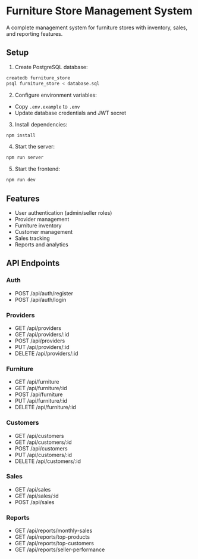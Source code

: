 # Furniture Store Management System

A complete management system for furniture stores with inventory, sales, and reporting features.

## Setup

1. Create PostgreSQL database:
```bash
createdb furniture_store
psql furniture_store < database.sql
```

2. Configure environment variables:
- Copy `.env.example` to `.env`
- Update database credentials and JWT secret

3. Install dependencies:
```bash
npm install
```

4. Start the server:
```bash
npm run server
```

5. Start the frontend:
```bash
npm run dev
```

## Features

- User authentication (admin/seller roles)
- Provider management
- Furniture inventory
- Customer management
- Sales tracking
- Reports and analytics

## API Endpoints

### Auth
- POST /api/auth/register
- POST /api/auth/login

### Providers
- GET /api/providers
- GET /api/providers/:id
- POST /api/providers
- PUT /api/providers/:id
- DELETE /api/providers/:id

### Furniture
- GET /api/furniture
- GET /api/furniture/:id
- POST /api/furniture
- PUT /api/furniture/:id
- DELETE /api/furniture/:id

### Customers
- GET /api/customers
- GET /api/customers/:id
- POST /api/customers
- PUT /api/customers/:id
- DELETE /api/customers/:id

### Sales
- GET /api/sales
- GET /api/sales/:id
- POST /api/sales

### Reports
- GET /api/reports/monthly-sales
- GET /api/reports/top-products
- GET /api/reports/top-customers
- GET /api/reports/seller-performance